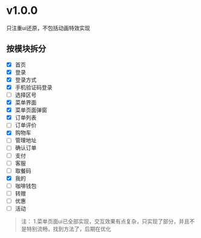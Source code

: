 <!--
 * @Author: meetqy
 * @since: 2019-08-08 10:32:20
 * @lastTime: 2019-08-19 16:52:59
 * @LastEditors: meetqy
 -->
# v1.0.0
只注重ui还原，不包括动画特效实现

## 按模块拆分

- [x] 首页
- [x] 登录
- [x] 登录方式
- [x] 手机验证码登录
- [ ] 选择区号
- [x] 菜单界面
- [x] 菜单页面弹窗
- [x] 订单列表
- [ ] 订单评价
- [x] 购物车
- [ ] 管理地址
- [ ] 确认订单
- [ ] 支付
- [ ] 客服
- [ ] 取餐码
- [x] 我的
- [ ] 咖啡钱包
- [ ] 转赠
- [ ] 优惠
- [ ] 活动

> 注： 1.菜单页面ui已全部实现，交互效果有点复杂，只实现了部分，并且不是特别流畅，找到方法了，后期在优化